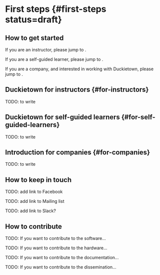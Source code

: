 # First steps {#first-steps status=draft}

## How to get started

If you are an instructor, please jump to [](#for-instructors).

If you are a self-guided learner, please jump to [](#for-self-guided-learners).

If you are a company, and interested in working with Duckietown, please jump to [](#for-companies).

## Duckietown for instructors {#for-instructors}

TODO: to write

## Duckietown for self-guided learners {#for-self-guided-learners}

TODO: to write

## Introduction for companies  {#for-companies}

TODO: to write


## How to keep in touch

TODO: add link to Facebook

TODO: add link to Mailing list

TODO: add link to Slack?

## How to contribute

TODO: If you want to contribute to the software...

TODO: If you want to contribute to the hardware...

TODO: If you want to contribute to the documentation...

TODO: If you want to contribute to the dissemination...
